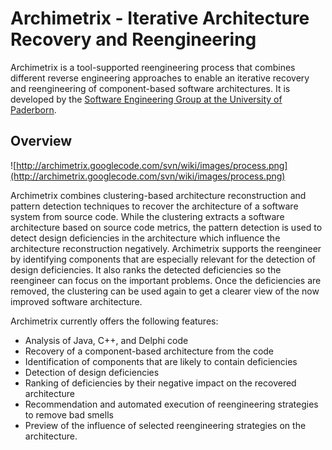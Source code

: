 # Archimetrix - Iterative Architecture Recovery and Reengineering #

Archimetrix is a tool-supported reengineering process that combines different reverse engineering approaches to enable an iterative recovery and reengineering of component-based software architectures. It is developed by the [Software Engineering Group at the University of Paderborn](http://www.hni.uni-paderborn.de/swt/).

## Overview ##

![http://archimetrix.googlecode.com/svn/wiki/images/process.png](http://archimetrix.googlecode.com/svn/wiki/images/process.png)

Archimetrix combines clustering-based architecture reconstruction and pattern detection techniques to recover the architecture of a software system from source code. While the clustering extracts a software architecture based on source code metrics, the pattern detection is used to detect design deficiencies in the architecture which influence the architecture reconstruction negatively. Archimetrix supports the reengineer by identifying components that are especially relevant for the detection of design deficiencies. It also ranks the detected deficiencies so the reengineer can focus on the important problems. Once the deficiencies are removed, the clustering can be used again to get a clearer view of the now improved software architecture.

Archimetrix currently offers the following features:

  * Analysis of Java, C++, and Delphi code
  * Recovery of a component-based architecture from the code
  * Identification of components that are likely to contain deficiencies
  * Detection of design deficiencies
  * Ranking of deficiencies by their negative impact on the recovered architecture
  * Recommendation and automated execution of reengineering strategies to remove bad smells
  * Preview of the influence of selected reengineering strategies on the architecture.